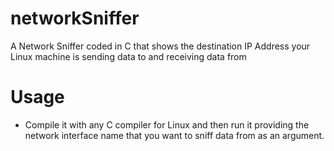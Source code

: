 # networkSniffer
A Network Sniffer coded in C that shows the destination IP Address your Linux machine is sending data to and receiving data from

# Usage

  - Compile it with any C compiler for Linux and then run it providing the network interface name that you want to sniff data from as an argument.

